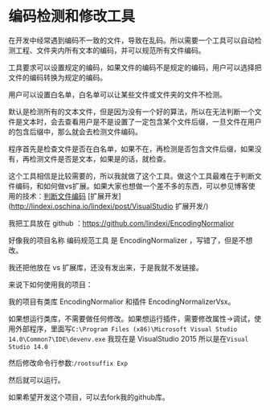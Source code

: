# 编码检测和修改工具

在开发中经常遇到编码不一致的文件，导致在乱码。所以需要一个工具可以自动检测工程、文件夹内所有文本的编码，并可以规范所有文件编码。

工具要求可以设置规定的编码，如果文件的编码不是规定的编码，用户可以选择把文件的编码转换为规定的编码。

用户可以设置白名单，白名单可以让某些文件或文件夹的文件不检测。

默认是检测所有的文本文件，但是因为没有一个好的算法，所以在无法判断一个文件是文本时，会去查看用户是不是设置了一定包含某个文件后缀，一旦文件在用户的包含后缀中，那么就会去检测文件编码。

程序首先是检查文件是否在白名单，如果不在，再检测是否包含文件后缀，如果没有，再检测文件是否是文本，如果是的话，就检查。

<!--more-->

这个工具相信是比较需要的，所以我就做了这个工具。做这个工具最难在于判断文件编码，和如何做vs扩展。如果大家也想做一个差不多的东西，可以参见博客使用的技术：[判断文件编码](http://lindexi.oschina.io/lindexi/post/C-%E5%88%A4%E6%96%AD%E6%96%87%E4%BB%B6%E7%BC%96%E7%A0%81/) [扩展开发](http://lindexi.oschina.io/lindexi/post/VisualStudio 扩展开发/)

我把工具放在 github ：https://github.com/lindexi/EncodingNormalior

好像我的项目名称 编码规范工具 是 EncodingNormalizer ，写错了，但是不想改。

我还把他放在 vs 扩展库，还没有发出来，于是我就不发链接。

来说下如何使用我的项目：

我的项目有类库 EncodingNormalior 和插件 EncodingNormalizerVsx。

如果想运行类库，不需要做任何修改。如果想运行插件，需要修改属性->调试，使用外部程序，里面写`C:\Program Files (x86)\Microsoft Visual Studio 14.0\Common7\IDE\devenv.exe` 我现在是 VisualStudio 2015 所以是在`Visual Studio 14.0`

然后修改命令行参数:`/rootsuffix Exp`

然后就可以运行。

<!-- 现在发在VS插件网站，可以在 下载 -->

如果希望开发这个项目，可以去fork我的github库。

<!-- 

如果本地存在 textFileSuffix.txt 那么读取配置，哪些符合后缀名的文件要判断编码。如果本地不存在，使用默认配置。读取的值放在 IncludeFileSetting.TextFileSuffix 

如果本地存在 includeFile.txt ，那么读取配置，哪些文件是要判断编码，支持通配。如果本地不存在，使用默认配置。 读取的值放在  IncludeFileSetting.TextFileSuffix

如果本地存在 WhiteList.txt ，那么读取配置，哪些文件是忽略的。如果本地不存在，使用默认配置。读取的值放在 InspectFileWhiteListSetting.DefaultWhiteList 

白名单可以忽略文件夹，文件夹不能使用通配。如果本地不存在，使用默认配置。

因为用到命令行，于是解析命令行使用的是 http://www.cnblogs.com/linxuanchen/p/c-sharp-command-line-argument-parser.html 大神写的方法。 -->
